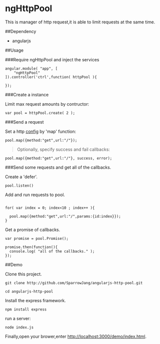 ngHttpPool
==========

This is manager of http request,it is able to limit requests at the same time.

##Dependency

* angularjs

##Usage

###Require ngHttpPool and inject the services

```
angular.module( "app", [
	"ngHttpPool"
]).controller('ctrl',function( httpPool ){

});
```

###Create a instance

Limit max request amounts by contructor:


```
var pool = httpPool.create( 2 );
```

###Send a request

Set a http [config](http://docs.angularjs.org/api/ng.$http#parameters) by 'map' function:

```
pool.map({method:"get",url:"/"});
```

> Optionally, specify success and fail callbacks:
```
pool.map({method:"get",url:"/"}, success, error);
```

###Send some requests and get all of the callbacks.

Create a 'defer'.
```
pool.listen()
```

Add and run requests to pool.
```

for( var index = 0; index<10 ; index++ ){

  pool.map({method:"get",url:"/",params:{id:index}});
}
```

Get a promise of callbacks.
```
var promise = pool.Promise();

promise.then(function(){
  console.log( "all of the callbacks." );
});
```

##Demo

Clone this project.

```
git clone http://github.com/SparrowJang/angularjs-http-pool.git

cd angularjs-http-pool
```

Install the express framework.
```
npm install express
```

run a server:
```
node index.js
```

Finally,open your brower,enter [http://localhost:3000/demo/index.html](http://localhost:3000/demo/index.html).




